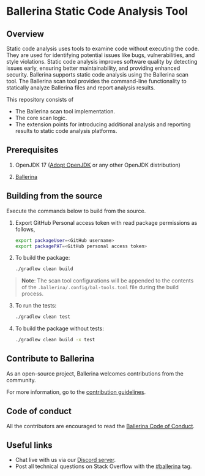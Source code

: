 # Ballerina Static Code Analysis Tool

## Overview

Static code analysis uses tools to examine code without executing the code. They are used for identifying potential issues like bugs, vulnerabilities, and style violations. Static code analysis improves software quality by detecting issues early, ensuring better maintainability, and providing enhanced security. Ballerina supports static code analysis using the Ballerina scan tool. The Ballerina scan tool provides the command-line functionality to statically analyze Ballerina files and report analysis results.

This repository consists of

- The Ballerina scan tool implementation.
- The core scan logic.
- The extension points for introducing additional analysis and reporting results to static code analysis platforms.

## Prerequisites

1. OpenJDK 17 ([Adopt OpenJDK](https://adoptium.net/temurin/releases/?version=17) or any other OpenJDK distribution)

2. [Ballerina](https://ballerina.io/)

## Building from the source

Execute the commands below to build from the source.

1. Export GitHub Personal access token with read package permissions as follows,

    ```bash
    export packageUser=<GitHub username>
    export packagePAT=<GitHub personal access token>
    ```

2. To build the package:

    ```bash
    ./gradlew clean build
    ```
   
> **Note**: The scan tool configurations will be appended to the contents of the `.ballerina/.config/bal-tools.toml` file during the build process.

3. To run the tests:

    ```bash
    ./gradlew clean test
    ```

4. To build the package without tests:

    ```bash
    ./gradlew clean build -x test
    ```

## Contribute to Ballerina

As an open-source project, Ballerina welcomes contributions from the community.

For more information, go to the [contribution guidelines](https://github.com/ballerina-platform/ballerina-lang/blob/master/CONTRIBUTING.md).

## Code of conduct

All the contributors are encouraged to read the [Ballerina Code of Conduct](https://ballerina.io/code-of-conduct).

## Useful links

* Chat live with us via our [Discord server](https://discord.gg/ballerinalang).
* Post all technical questions on Stack Overflow with the [#ballerina](https://stackoverflow.com/questions/tagged/ballerina) tag.